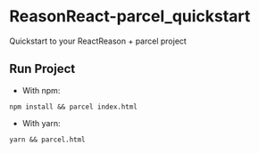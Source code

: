 # ReasonReact-parcel_quickstart

Quickstart to your ReactReason + parcel project

## Run Project

- With npm:

```
npm install && parcel index.html
```

- With yarn:

```
yarn && parcel.html
```
